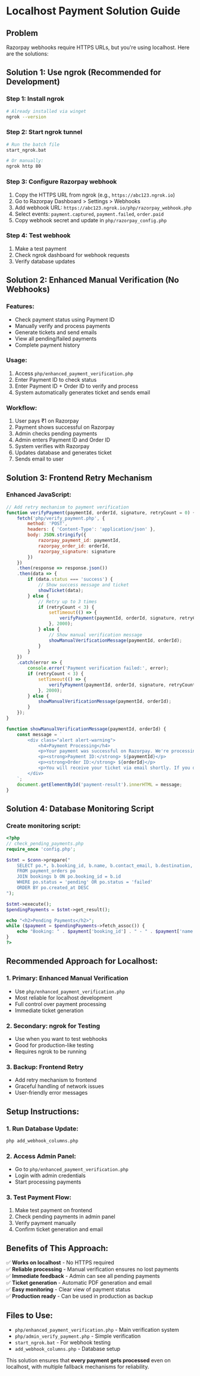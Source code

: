 # Localhost Payment Solution Guide

## Problem
Razorpay webhooks require HTTPS URLs, but you're using localhost. Here are the solutions:

## Solution 1: Use ngrok (Recommended for Development)

### Step 1: Install ngrok
```bash
# Already installed via winget
ngrok --version
```

### Step 2: Start ngrok tunnel
```bash
# Run the batch file
start_ngrok.bat

# Or manually:
ngrok http 80
```

### Step 3: Configure Razorpay webhook
1. Copy the HTTPS URL from ngrok (e.g., `https://abc123.ngrok.io`)
2. Go to Razorpay Dashboard > Settings > Webhooks
3. Add webhook URL: `https://abc123.ngrok.io/php/razorpay_webhook.php`
4. Select events: `payment.captured`, `payment.failed`, `order.paid`
5. Copy webhook secret and update in `php/razorpay_config.php`

### Step 4: Test webhook
1. Make a test payment
2. Check ngrok dashboard for webhook requests
3. Verify database updates

## Solution 2: Enhanced Manual Verification (No Webhooks)

### Features:
- Check payment status using Payment ID
- Manually verify and process payments
- Generate tickets and send emails
- View all pending/failed payments
- Complete payment history

### Usage:
1. Access `php/enhanced_payment_verification.php`
2. Enter Payment ID to check status
3. Enter Payment ID + Order ID to verify and process
4. System automatically generates ticket and sends email

### Workflow:
1. User pays ₹1 on Razorpay
2. Payment shows successful on Razorpay
3. Admin checks pending payments
4. Admin enters Payment ID and Order ID
5. System verifies with Razorpay
6. Updates database and generates ticket
7. Sends email to user

## Solution 3: Frontend Retry Mechanism

### Enhanced JavaScript:
```javascript
// Add retry mechanism to payment verification
function verifyPayment(paymentId, orderId, signature, retryCount = 0) {
    fetch('php/verify_payment.php', {
        method: 'POST',
        headers: { 'Content-Type': 'application/json' },
        body: JSON.stringify({
            razorpay_payment_id: paymentId,
            razorpay_order_id: orderId,
            razorpay_signature: signature
        })
    })
    .then(response => response.json())
    .then(data => {
        if (data.status === 'success') {
            // Show success message and ticket
            showTicket(data);
        } else {
            // Retry up to 3 times
            if (retryCount < 3) {
                setTimeout(() => {
                    verifyPayment(paymentId, orderId, signature, retryCount + 1);
                }, 2000);
            } else {
                // Show manual verification message
                showManualVerificationMessage(paymentId, orderId);
            }
        }
    })
    .catch(error => {
        console.error('Payment verification failed:', error);
        if (retryCount < 3) {
            setTimeout(() => {
                verifyPayment(paymentId, orderId, signature, retryCount + 1);
            }, 2000);
        } else {
            showManualVerificationMessage(paymentId, orderId);
        }
    });
}

function showManualVerificationMessage(paymentId, orderId) {
    const message = `
        <div class="alert alert-warning">
            <h4>Payment Processing</h4>
            <p>Your payment was successful on Razorpay. We're processing your booking.</p>
            <p><strong>Payment ID:</strong> ${paymentId}</p>
            <p><strong>Order ID:</strong> ${orderId}</p>
            <p>You will receive your ticket via email shortly. If you don't receive it within 10 minutes, please contact support.</p>
        </div>
    `;
    document.getElementById('payment-result').innerHTML = message;
}
```

## Solution 4: Database Monitoring Script

### Create monitoring script:
```php
<?php
// check_pending_payments.php
require_once 'config.php';

$stmt = $conn->prepare("
    SELECT po.*, b.booking_id, b.name, b.contact_email, b.destination, b.fare
    FROM payment_orders po
    JOIN bookings b ON po.booking_id = b.id
    WHERE po.status = 'pending' OR po.status = 'failed'
    ORDER BY po.created_at DESC
");

$stmt->execute();
$pendingPayments = $stmt->get_result();

echo "<h2>Pending Payments</h2>";
while ($payment = $pendingPayments->fetch_assoc()) {
    echo "Booking: " . $payment['booking_id'] . " - " . $payment['name'] . " - ₹" . $payment['fare'] . "<br>";
}
?>
```

## Recommended Approach for Localhost:

### 1. **Primary: Enhanced Manual Verification**
- Use `php/enhanced_payment_verification.php`
- Most reliable for localhost development
- Full control over payment processing
- Immediate ticket generation

### 2. **Secondary: ngrok for Testing**
- Use when you want to test webhooks
- Good for production-like testing
- Requires ngrok to be running

### 3. **Backup: Frontend Retry**
- Add retry mechanism to frontend
- Graceful handling of network issues
- User-friendly error messages

## Setup Instructions:

### 1. Run Database Update:
```bash
php add_webhook_columns.php
```

### 2. Access Admin Panel:
- Go to `php/enhanced_payment_verification.php`
- Login with admin credentials
- Start processing payments

### 3. Test Payment Flow:
1. Make test payment on frontend
2. Check pending payments in admin panel
3. Verify payment manually
4. Confirm ticket generation and email

## Benefits of This Approach:

✅ **Works on localhost** - No HTTPS required  
✅ **Reliable processing** - Manual verification ensures no lost payments  
✅ **Immediate feedback** - Admin can see all pending payments  
✅ **Ticket generation** - Automatic PDF generation and email  
✅ **Easy monitoring** - Clear view of payment status  
✅ **Production ready** - Can be used in production as backup  

## Files to Use:
- `php/enhanced_payment_verification.php` - Main verification system
- `php/admin_verify_payment.php` - Simple verification
- `start_ngrok.bat` - For webhook testing
- `add_webhook_columns.php` - Database setup

This solution ensures that **every payment gets processed** even on localhost, with multiple fallback mechanisms for reliability. 
